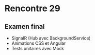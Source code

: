# Rencontre 29

## Examen final

- SignalR (Hub avec BackgroundService)
- Animations CSS et Angular
- Tests unitaires avec Mock

